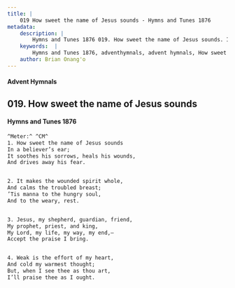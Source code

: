 ```yaml
---
title: |
    019 How sweet the name of Jesus sounds - Hymns and Tunes 1876
metadata:
    description: |
        Hymns and Tunes 1876 019. How sweet the name of Jesus sounds. In a believer’s ear; It soothes his sorrows, heals his wounds, And drives away his fear. 
    keywords:  |
        Hymns and Tunes 1876, adventhymnals, advent hymnals, How sweet the name of Jesus sounds, In a believer’s ear;, 
    author: Brian Onang'o
---
```


#### Advent Hymnals
## 019. How sweet the name of Jesus sounds
####  Hymns and Tunes 1876

```txt
^Meter:^ ^CM^
1. How sweet the name of Jesus sounds
In a believer’s ear;
It soothes his sorrows, heals his wounds,
And drives away his fear.


2. It makes the wounded spirit whole,
And calms the troubled breast;
’Tis manna to the hungry soul,
And to the weary, rest.


3. Jesus, my shepherd, guardian, friend,
My prophet, priest, and king,
My Lord, my life, my way, my end,—
Accept the praise I bring.


4. Weak is the effort of my heart,
And cold my warmest thought;
But, when I see thee as thou art,
I’ll praise thee as I ought.
```